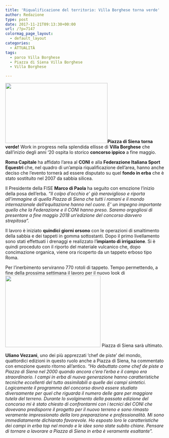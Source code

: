 ```yaml
---
title: 'Riqualificazione del territorio: Villa Borghese torna verde'
author: Redazione
type: post
date: 2017-11-21T09:13:30+00:00
url: /?p=7147
colormag_page_layout:
  - default_layout
categories:
  - ATTUALITÀ
tags:
  - parco Villa Borghese
  - Piazza di Siena Villa Borghese
  - Villa Borghese

---
```

**<img decoding="async" loading="lazy" class=" wp-image-7151 alignleft" src="https://progressonline.it/wp-content/uploads/2017/11/IMG_8763_preview.jpeg-300x169.jpg" alt="" width="322" height="189" />Piazza di Siena** **torna verde!** Work in progress nella splendida ellisse di **Villa Borghese** che dall’inizio degli anni ‘20 ospita lo storico **concorso ippico** a fine maggio.

**Roma Capitale** ha affidato l’area al **CONI** e alla **Federazione Italiana Sport Equestri** che, nel quadro di un’ampia riqualificazione dell’area, hanno anche deciso che l’evento tornerà ad essere disputato su quel **fondo in erba** che è stato sostituito nel 2007 da sabbia silicea.

Il Presidente della FISE **Marco di Paola** ha seguito con emozione l’inizio della posa dell&#8217;erba. _“Il colpo d’occhio e’ già meraviglioso e riporta all’immagine di quella Piazza di Siena che tutti i romani e il mondo internazionale dell’equitazione hanno nel cuore. E’ un impegno importante quello che la Federazione e il CONI hanno preso. Saremo orgogliosi di presentare a fine maggio 2018 un’edizione del concorso davvero strepitosa”._

Il lavoro è iniziato **quindici giorni orsono** con le operazioni di smaltimento della sabbia e dei tappeti in gomma sottostanti. Dopo il primo livellamento sono stati effettuati i drenaggi e realizzato l’**impianto di irrigazione**. Si è quindi proceduto con il riporto del materiale vulcanico che, dopo concimazione organica, viene ora ricoperto da un tappeto erboso tipo Roma.

Per l&#8217;inerbimento serviranno 770 rotoli di tappeto. Tempo permettendo, a fine della prossima settimana il lavoro per il nuovo look di<img decoding="async" loading="lazy" class="alignnone size-medium wp-image-7148 alignright" src="https://progressonline.it/wp-content/uploads/2017/11/IMG_8816_preview.jpeg-300x225.jpg" alt="" width="300" height="225" /> Piazza di Siena sarà ultimato.

**Uliano Vezzani**, uno dei più apprezzati &#8216;chef de piste&#8217; del mondo, quattordici edizioni in questo ruolo anche a Piazza di Siena, ha commentato con emozione questo ritorno all’antico. _“Ho debuttato come chef de piste a Piazza di Siena nel 2000 quando ancora c’era l’erba e il campo era straordinario. I campi in erba di nuova generazione hanno caratteristiche tecniche eccellenti del tutto assimilabili a quelle dei campi sintetici. Logicamente il programma del concorso dovrà essere studiato diversamente per quel che riguarda il numero delle gare per maggiore tutela del terreno. Durante lo svolgimento della passata edizione del concorso mi è stato chiesto di confrontarmi con i tecnici del CONI che dovevano predisporre il progetto per il nuovo terreno e sono rimasto veramente impressionato della loro preparazione e professionalità. Mi sono immediatamente dichiarato favorevole. Ho esposto loro le caratteristiche dei campi in erba top nel mondo e le idee sono state subito chiare. Pensare di tornare a lavorare a Piazza di Siena in erba è veramente esaltante”._
